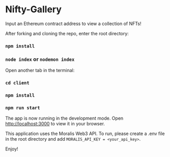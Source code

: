 # Nifty-Gallery

Input an Ethereum contract address to view a collection of NFTs! 

After forking and cloning the repo, enter the root directory:

### `npm install`

### `node index` or `nodemon index`

Open another tab in the terminal:

### `cd client` 

### `npm install`

### `npm run start`

The app is now running in the development mode.
Open [http://localhost:3000](http://localhost:3000) to view it in your browser.

This application uses the Moralis Web3 API. To run, please create a .env file in the root directory and add `MORALIS_API_KEY = <your_api_key>`.

Enjoy!
